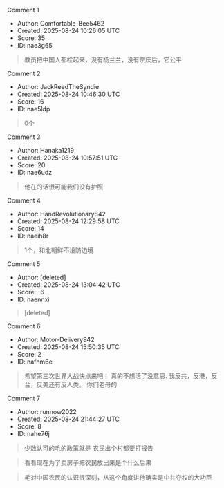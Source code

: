 Comment 1

- Author: Comfortable-Bee5462
- Created: 2025-08-24 10:26:05 UTC
- Score: 35
- ID: nae3g65

> 教员把中国人都栓起来，没有杨兰兰，没有宗庆后，它公平

Comment 2

- Author: JackReedTheSyndie
- Created: 2025-08-24 10:46:30 UTC
- Score: 16
- ID: nae5ldp

> 0个

Comment 3

- Author: Hanaka1219
- Created: 2025-08-24 10:57:51 UTC
- Score: 20
- ID: nae6udz

> 他在的话很可能我们没有护照

Comment 4

- Author: HandRevolutionary842
- Created: 2025-08-24 12:29:58 UTC
- Score: 14
- ID: naeih8r

> 1个，和北朝鲜不设防边境

Comment 5

- Author: [deleted]
- Created: 2025-08-24 13:04:42 UTC
- Score: -6
- ID: naennxi

> [deleted]

Comment 6

- Author: Motor-Delivery942
- Created: 2025-08-24 15:50:35 UTC
- Score: 2
- ID: nafhm6e

> 希望第三次世界大战快点来吧！ 真的不想活了没意思. 我反共，反港，反台，反美还有反人类。 你们老母的

Comment 7

- Author: runnow2022
- Created: 2025-08-24 21:44:27 UTC
- Score: 8
- ID: nahe76j

> 少数认可的毛的政策就是 农民出个村都要打报告

> 看看现在为了卖房子把农民放出来是个什么后果

> 毛对中国农民的认识很深刻，从这个角度讲他确实是中共夺权的大功臣
